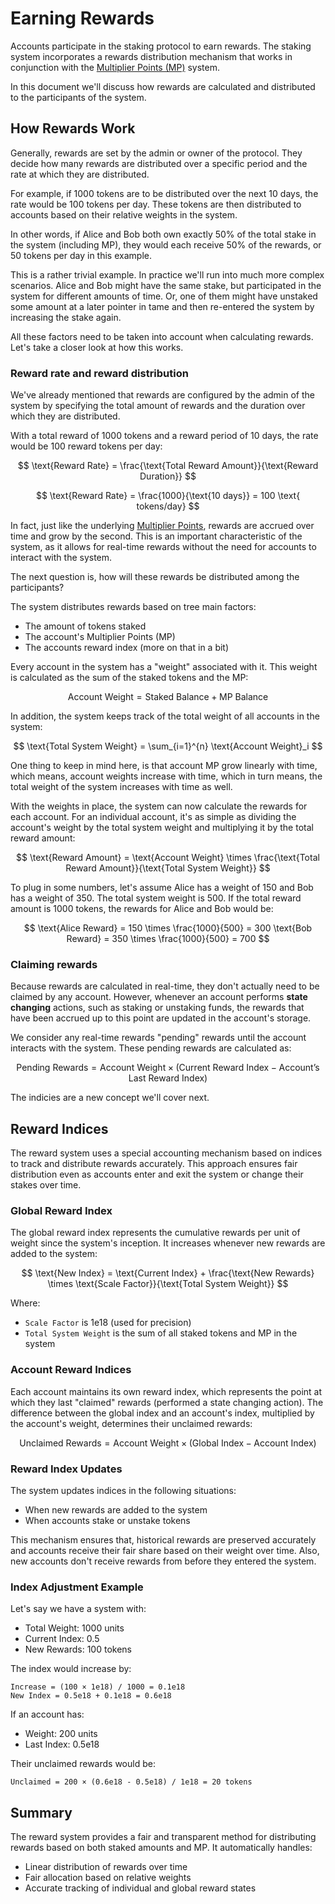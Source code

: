 # Earning Rewards

Accounts participate in the staking protocol to earn rewards. The staking system incorporates a rewards distribution
mechanism that works in conjunction with the [Multiplier Points (MP)](multiplier-points.md) system.

In this document we'll discuss how rewards are calculated and distributed to the participants of the system.

## How Rewards Work

Generally, rewards are set by the admin or owner of the protocol. They decide how many rewards are distributed over a
specific period and the rate at which they are distributed.

For example, if 1000 tokens are to be distributed over the next 10 days, the rate would be 100 tokens per day. These
tokens are then distributed to accounts based on their relative weights in the system.

In other words, if Alice and Bob both own exactly 50% of the total stake in the system (including MP), they would each
receive 50% of the rewards, or 50 tokens per day in this example.

This is a rather trivial example. In practice we'll run into much more complex scenarios. Alice and Bob might have the
same stake, but participated in the system for different amounts of time. Or, one of them might have unstaked some
amount at a later pointer in tame and then re-entered the system by increasing the stake again.

All these factors need to be taken into account when calculating rewards. Let's take a closer look at how this works.

### Reward rate and reward distribution

We've already mentioned that rewards are configured by the admin of the system by specifying the total amount of rewards
and the duration over which they are distributed.

With a total reward of 1000 tokens and a reward period of 10 days, the rate would be 100 reward tokens per day:

$$
\text{Reward Rate} = \frac{\text{Total Reward Amount}}{\text{Reward Duration}}
$$

$$
\text{Reward Rate} = \frac{1000}{\text{10 days}} = 100 \text{ tokens/day}
$$

In fact, just like the underlying [Multiplier Points](multiplier-points.md), rewards are accrued over time and grow by
the second. This is an important characteristic of the system, as it allows for real-time rewards without the need for
accounts to interact with the system.

The next question is, how will these rewards be distributed among the participants?

The system distributes rewards based on tree main factors:

- The amount of tokens staked
- The account's Multiplier Points (MP)
- The accounts reward index (more on that in a bit)

Every account in the system has a "weight" associated with it. This weight is calculated as the sum of the staked tokens
and the MP:

$$
\text{Account Weight} = \text{Staked Balance} + \text{MP Balance}
$$

In addition, the system keeps track of the total weight of all accounts in the system:

$$
\text{Total System Weight} = \sum_{i=1}^{n} \text{Account Weight}_i
$$

One thing to keep in mind here, is that account MP grow linearly with time, which means, account weights increase with
time, which in turn means, the total weight of the system increases with time as well.

With the weights in place, the system can now calculate the rewards for each account. For an individual account, it's as
simple as dividing the account's weight by the total system weight and multiplying it by the total reward amount:

$$
\text{Reward Amount} = \text{Account Weight} \times \frac{\text{Total Reward Amount}}{\text{Total System Weight}}
$$

To plug in some numbers, let's assume Alice has a weight of 150 and Bob has a weight of 350. The total system weight
is 500. If the total reward amount is 1000 tokens, the rewards for Alice and Bob would be:

$$
\text{Alice Reward} = 150 \times \frac{1000}{500} = 300
\text{Bob Reward} = 350 \times \frac{1000}{500} = 700
$$

### Claiming rewards

Because rewards are calculated in real-time, they don't actually need to be claimed by any account. However, whenever an
account performs **state changing** actions, such as staking or unstaking funds, the rewards that have been accrued up
to this point are updated in the account's storage.

We consider any real-time rewards "pending" rewards until the account interacts with the system. These pending rewards
are calculated as:

$$
\text{Pending Rewards} = \text{Account Weight} \times \left( \text{Current Reward Index} - \text{Account's Last Reward Index} \right)
$$

The indicies are a new concept we'll cover next.

## Reward Indices

The reward system uses a special accounting mechanism based on indices to track and distribute rewards accurately. This
approach ensures fair distribution even as accounts enter and exit the system or change their stakes over time.

### Global Reward Index

The global reward index represents the cumulative rewards per unit of weight since the system's inception. It increases
whenever new rewards are added to the system:

$$
\text{New Index} = \text{Current Index} + \frac{\text{New Rewards} \times \text{Scale Factor}}{\text{Total System Weight}}
$$

Where:

- `Scale Factor` is 1e18 (used for precision)
- `Total System Weight` is the sum of all staked tokens and MP in the system

### Account Reward Indices

Each account maintains its own reward index, which represents the point at which they last "claimed" rewards (performed
a state changing action). The difference between the global index and an account's index, multiplied by the account's
weight, determines their unclaimed rewards:

$$
\text{Unclaimed Rewards} = \text{Account Weight} \times (\text{Global Index} - \text{Account Index})
$$

### Reward Index Updates

The system updates indices in the following situations:

- When new rewards are added to the system
- When accounts stake or unstake tokens

This mechanism ensures that, historical rewards are preserved accurately and accounts receive their fair share based on
their weight over time. Also, new accounts don't receive rewards from before they entered the system.

### Index Adjustment Example

Let's say we have a system with:

- Total Weight: 1000 units
- Current Index: 0.5
- New Rewards: 100 tokens

The index would increase by:

```
Increase = (100 × 1e18) / 1000 = 0.1e18
New Index = 0.5e18 + 0.1e18 = 0.6e18
```

If an account has:

- Weight: 200 units
- Last Index: 0.5e18

Their unclaimed rewards would be:

```
Unclaimed = 200 × (0.6e18 - 0.5e18) / 1e18 = 20 tokens
```

## Summary

The reward system provides a fair and transparent method for distributing rewards based on both staked amounts and MP.
It automatically handles:

- Linear distribution of rewards over time
- Fair allocation based on relative weights
- Accurate tracking of individual and global reward states
